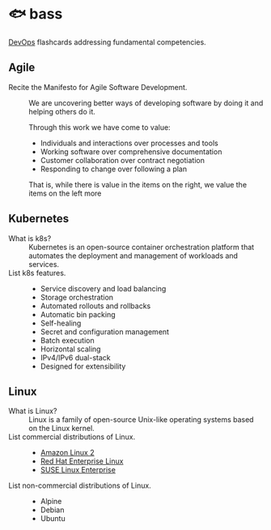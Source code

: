 # 🐟 bass

[DevOps](https://en.wikipedia.org/wiki/DevOps) flashcards addressing fundamental competencies.

## Agile

<dl>
  <dt>Recite the Manifesto for Agile Software Development.</dt>
  <dd>
    <p>We are uncovering better ways of developing software by doing it and helping others do it.</p>
    <p>Through this work we have come to value:</p>
    <ul>
      <li>Individuals and interactions over processes and tools</li>
      <li>Working software over comprehensive documentation</li>
      <li>Customer collaboration over contract negotiation</li>
      <li>Responding to change over following a plan</li>
    </ul>
    <p>That is, while there is value in the items on the right, we value the items on the left more</p>
  </dd>
</dl>


## Kubernetes

<dl>
 <dt>What is k8s?</dt>
 <dd>Kubernetes is an open-source container orchestration platform that automates the deployment and management of workloads and services.</dd>

  <dt>List k8s features.</dt>
  <dd>
    <ul>
      <li>Service discovery and load balancing</li>
      <li>Storage orchestration</li>
      <li>Automated rollouts and rollbacks</li>
      <li>Automatic bin packing</li>
      <li>Self-healing</li>
      <li>Secret and configuration management</li>
      <li>Batch execution</li>
      <li>Horizontal scaling</li>
      <li>IPv4/IPv6 dual-stack</li>
      <li>Designed for extensibility</li>
    </ul>
  </dd>
 
</dl>

## Linux

<dl>
  <dt>What is Linux?</dt>
  <dd>Linux is a family of open-source Unix-like operating systems based on the Linux kernel.</dd>

  <dt>List commercial distributions of Linux.</dt>
  <dd>
    <ul>
      <li><a href="https://aws.amazon.com/amazon-linux-2">Amazon Linux 2</a></li>
      <li><a href="https://www.redhat.com/en/technologies/linux-platforms/enterprise-linux">Red Hat Enterprise Linux</a></li>
      <li><a href="https://www.suse.com/products/server/">SUSE Linux Enterprise</a></li>
    </ul>
  </dd>

  <dt>List non-commercial distributions of Linux.</dt>
  <dd>
    <ul>
      <li>Alpine</li>
      <li>Debian</li>
      <li>Ubuntu</li>
    </ul>
  </dd>

